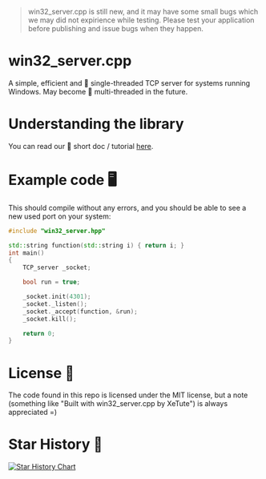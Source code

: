 > win32_server.cpp is still new, and it may have some small bugs which we may did not expirience while testing. Please test your application before publishing and issue bugs when they happen.

# win32_server.cpp
A simple, efficient and 🤞 single-threaded TCP server for systems running Windows. May become 🙌 multi-threaded in the future.

# Understanding the library
You can read our 📖 short doc / tutorial [here](https://github.com/XeTute/win32_server.cpp/wiki).

# Example code 🖥️
This should compile without any errors, and you should be able to see a new used port on your system:
```cpp
#include "win32_server.hpp"

std::string function(std::string i) { return i; }
int main()
{
	TCP_server _socket;

	bool run = true;

	_socket.init(4301);
	_socket._listen();
	_socket._accept(function, &run);
	_socket.kill();

	return 0;
}
```

# License 📎
The code found in this repo is licensed under the MIT license, but a note (something like "Built with win32_server.cpp by XeTute") is always appreciated =)

# Star History 🌟
[![Star History Chart](https://api.star-history.com/svg?repos=XeTute/win32_server.cpp&type=Date)](https://star-history.com/#XeTute/win32_server.cpp&Date)
